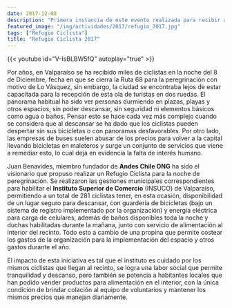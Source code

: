 ```yaml
---
date: 2017-12-08
description: "Primera instancia de este evento realizada para recibir a la comunidad pedalera de Santiago en un ambiente seguro"
featured_image: "/img/actividades/2017/refugio_2017.jpg"
tags: ["Refugio Ciclista"]
title: "Refugio Ciclista 2017"
---
```

{{< youtube id="V-IsBLBW5fQ" autoplay="true" >}}
<br>

Por años, en Valparaíso se ha recibido miles de ciclistas en la noche del 8 de Diciembre, fecha en que se cierra la Ruta 68 para la peregrinación con motivo de Lo Vásquez, sin embargo, la ciudad se encontraba lejos de estar capacitada para la recepción de esta ola de turistas en dos ruedas. El panorama habitual ha sido ver personas durmiendo en plazas, playas y otros espacios, sin poder descansar, sin seguridad ni elementos básicos como agua o baños. Pensar esto se hace cada vez más complejo cuando se considera que al descansar se ha dado que los ciclistas pueden despertar sin sus bicicletas o con panoramas desfavorables. Por otro lado, las empresas de buses suelen abusar de los precios para volver a la capital llevando bicicletas en maleteros y surge un conjunto de servicios que viene a remediar esto, lo cual deja en evidencia la falta de interés humano.

Juan Benavides, miembro fundador de **Andes Chile ONG** ha sido el visionario que propuso realizar un Refugio Ciclista para la noche de peregrinación. Se realizaron las gestiones municipales correspondientes para habilitar el **Instituto Superior de Comercio** (INSUCO) de Valparaíso, permitiendo a un total de 281 ciclistas tener, en esta ocasión, disponibilidad de un lugar seguro para descansar, con guardería de bicicletas (bajo un sistema de registro implementado por la organización) y energía eléctrica para carga de celulares, además de baños disponibles toda la noche y duchas habilitadas durante la mañana, junto con servicio de alimentación al interior del recinto. Todo esto a cambio de una propina que permite costear los gastos de la organización para la implementación del espacio y otros gastos durante el año.

El impacto de esta iniciativa es tal que el instituto es cuidado por los mismos ciclistas que llegan al recinto, se logra una labor social que permite tranquilidad y descanso, pero también se potencia a habitantes locales que han podido vender productos para alimentación en el interior, con la única condición de brindar colación al equipo de voluntarios y mantener los mismos precios que manejan diariamente.